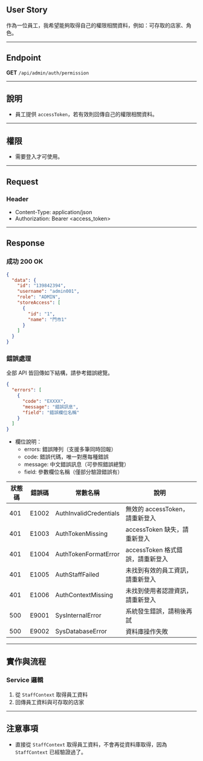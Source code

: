 ## User Story

作為一位員工，我希望能夠取得自己的權限相關資料，例如：可存取的店家、角色。

---

## Endpoint

**GET** `/api/admin/auth/permission`

---

## 說明

- 員工提供 `accessToken`，若有效則回傳自己的權限相關資料。

---

## 權限

- 需要登入才可使用。

---

## Request

### Header

- Content-Type: application/json
- Authorization: Bearer <access_token>

---

## Response

### 成功 200 OK

```json
{
  "data": {
    "id": "139842394",
    "username": "admin001",
    "role": "ADMIN",
    "storeAccess": [
      {
        "id": "1",
        "name": "門市1"
      }
    ]
  }
}
```

### 錯誤處理

全部 API 皆回傳如下結構，請參考錯誤總覽。

```json
{
  "errors": [
    {
      "code": "EXXXX",
      "message": "錯誤訊息",
      "field": "錯誤欄位名稱"
    }
  ]
}
```

- 欄位說明：
  - errors: 錯誤陣列（支援多筆同時回報）
  - code: 錯誤代碼，唯一對應每種錯誤
  - message: 中文錯誤訊息（可參照錯誤總覽）
  - field: 參數欄位名稱（僅部分驗證錯誤有）

| 狀態碼 | 錯誤碼 | 常數名稱               | 說明                             |
| ------ | ------ | ---------------------- | -------------------------------- |
| 401    | E1002  | AuthInvalidCredentials | 無效的 accessToken，請重新登入   |
| 401    | E1003  | AuthTokenMissing       | accessToken 缺失，請重新登入     |
| 401    | E1004  | AuthTokenFormatError   | accessToken 格式錯誤，請重新登入 |
| 401    | E1005  | AuthStaffFailed        | 未找到有效的員工資訊，請重新登入 |
| 401    | E1006  | AuthContextMissing     | 未找到使用者認證資訊，請重新登入 |
| 500    | E9001  | SysInternalError       | 系統發生錯誤，請稍後再試         |
| 500    | E9002  | SysDatabaseError       | 資料庫操作失敗                   |

---

## 實作與流程

### Service 邏輯

1. 從 `StaffContext` 取得員工資料
2. 回傳員工資料與可存取的店家

---

## 注意事項

- 直接從 `StaffContext` 取得員工資料，不會再從資料庫取得，因為 `StaffContext` 已經驗證過了。
